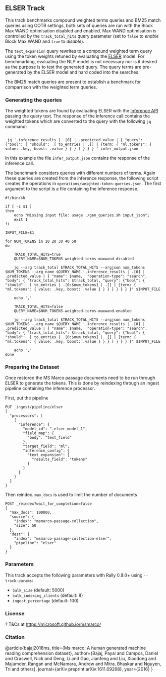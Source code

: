 ## ELSER Track

This track benchmarks compound weighted terms queries and BM25 match queries using OOTB settings,
both sets of queries are run with the Block Max WAND optimisation disabled and enabled.
Max WAND optimisation is controlled by the `track_total_hits` query parameter (set to `false` 
to _enable_ Block Max WAND and `true` to _disable_).

The `text_expansion` query rewrites to a compound weighted term query using the token weights
retuned by evaluating the [ELSER](https://www.elastic.co/guide/en/machine-learning/master/ml-nlp-elser.html) model. For benchmarking, evaluating the NLP model is not necessary nor is it desired as the 
purpose is to test the generated query. The query terms are pre-generated by the ELSER model
and hard coded into the searches. 


The BM25 match queries are present to establish a benchmark for comparrison with the
weighted term queries. 


### Generating the queries
The weighted tokens are found by evaluating ELSER with the [Inference API](https://www.elastic.co/guide/en/elasticsearch/reference/current/infer-trained-model.html) passing the query text.
The response of the inference call contains the weighted tokens which are converted to
the query with the following `jq` command:

```

 jq '.inference_results | .[0] | .predicted_value | { "query": {"bool": { "should":  [ to_entries | .[] | {term: { "ml.tokens": { value: .key, boost: .value } } } ] } } } ' infer_output.json

```
In this example the file `infer_output.json` contains the response of the inference call.


The benchmark considers queries with different numbers of terms. Again these queries are created from the inference 
response, the following script creates the operations in `operations/weighted-token-queries.json`. The first argument to the script 
is a file containing the inference response. 

```
#!/bin/sh

if [ -z $1 ]
then 
	echo "Missing input file: usage ./gen_queries.sh input_json"; 
	exit 1
fi

INPUT_FILE=$1

for NUM_TOKENS in 10 20 30 40 50
do

	TRACK_TOTAL_HITS=true
	QUERY_NAME=$NUM_TOKENS-weighted-terms-maxwand-disabled

	jq --arg track_total $TRACK_TOTAL_HITS --argjson num_tokens $NUM_TOKENS --arg name $QUERY_NAME '.inference_results | .[0] | .predicted_value | { "name": $name,  "operation-type": "search", "body": { "track_total_hits": $track_total, "query": {"bool": { "should":  [ to_entries | .[0:$num_tokens] | .[] | {term: { "ml.tokens": { value: .key, boost: .value } } } ] } } } }' $INPUT_FILE

	echo ','

	TRACK_TOTAL_HITS=false
	QUERY_NAME=$NUM_TOKENS-weighted-terms-maxwand-enabled

	jq --arg track_total $TRACK_TOTAL_HITS --argjson num_tokens $NUM_TOKENS --arg name $QUERY_NAME '.inference_results | .[0] | .predicted_value | { "name": $name,  "operation-type": "search", "body": { "track_total_hits": $track_total, "query": {"bool": { "should":  [ to_entries | .[0:$num_tokens] | .[] | {term: { "ml.tokens": { value: .key, boost: .value } } } ] } } } }' $INPUT_FILE

	echo ','
done 

```

### Preparing the Dataset
<!-- TODO Ingest MS Marco details. -->


Once restored the MS Marco passage documents need to be run through ELSER to generate the tokens.
This is done by reindexing through an ingest pipeline containing the inference processor.


First, put the pipeline
```  
PUT _ingest/pipeline/elser
{
  "processors": [
    {
      "inference": {
        "model_id": ".elser_model_1",
        "field_map": {
          "body": "text_field"
        },
        "target_field": "ml",
        "inference_config": {
          "text_expansion": {
            "results_field": "tokens"
          }
        }
      }
    }
  ]
}
```

Then reindex. `max_docs` is used to limit the number of documents
```
POST _reindex?wait_for_completion=false
{
  "max_docs": 100000,
  "source": {
    "index": "msmarco-passage-collection",
    "size": 50
  },
  "dest": {
    "index": "msmarco-passage-collection-elser",
    "pipeline": "elser"
  }
}
```


### Parameters
This track accepts the following parameters with Rally 0.8.0+ using `--track-params`:

* `bulk_size` (default: 5000)
* `bulk_indexing_clients` (default: 8)
* `ingest_percentage` (default: 100)

### License
?
T&Cs at https://microsoft.github.io/msmarco/


### Citation
@article{bajaj2016ms,
title={Ms marco: A human generated machine reading comprehension dataset},
author={Bajaj, Payal and Campos, Daniel and Craswell, Nick and Deng, Li and Gao, Jianfeng and Liu, Xiaodong and Majumder, Rangan and McNamara, Andrew and Mitra, Bhaskar and Nguyen, Tri and others},
journal={arXiv preprint arXiv:1611.09268},
year={2016}
}

